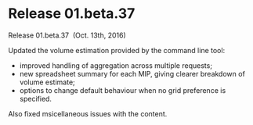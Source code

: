 <h1 class="title">Release 01.beta.37</h1>

<div id="cog_post_body">
    <div id="cog_post_body">
        <p>
	Release 01.beta.37&nbsp; (Oct. 13th, 2016)</p>
<p>
	Updated the volume estimation provided by the command line tool:</p>
<ul>
	<li>
		improved handling of aggregation across multiple requests;</li>
	<li>
		new spreadsheet summary for each MIP, giving clearer breakdown of volume estimate;</li>
	<li>
		options to change default behaviour when no grid preference is specified.</li>
</ul>
<p>
	Also fixed msicellaneous issues with the content.</p>
</div> <!--// end div id=cog_post_body //-->
